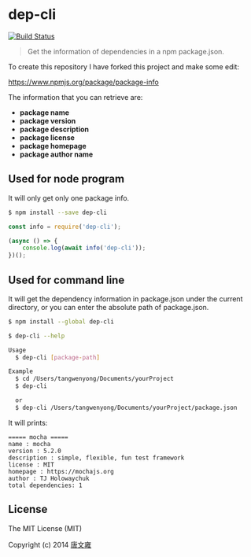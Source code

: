 # dep-cli
[![Build Status](https://www.travis-ci.org/Tammeny/dep-cli.svg?branch=master)](https://www.travis-ci.org/Tammeny/dep-cli)
> Get the information of dependencies in a npm package.json.

To create this repository I have forked this project and make some edit:

https://www.npmjs.org/package/package-info

The information that you can retrieve are:
- <b>package name</b>
- <b>package version</b>
- <b>package description</b>
- <b>package license</b>
- <b>package homepage</b>
- <b>package author name</b>

## Used for node program
It will only get only one package info.
```sh
$ npm install --save dep-cli
```

```js
const info = require('dep-cli');

(async () => {
    console.log(await info('dep-cli'));
})();
```

## Used for command line
It will get the dependency information in package.json under the current directory, or you can enter the absolute path of package.json.

```sh
$ npm install --global dep-cli
```

```sh
$ dep-cli --help

Usage
  $ dep-cli [package-path]

Example
  $ cd /Users/tangwenyong/Documents/yourProject
  $ dep-cli

  or
  $ dep-cli /Users/tangwenyong/Documents/yourProject/package.json
```

It will prints:
```
===== mocha =====
name : mocha
version : 5.2.0
description : simple, flexible, fun test framework
license : MIT
homepage : https://mochajs.org
author : TJ Holowaychuk
total dependencies: 1
```

## License

The MIT License (MIT)

Copyright (c) 2014 [唐文雍](https://www.tangwenyong.com)
